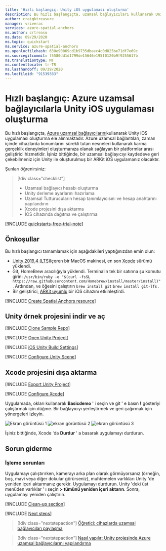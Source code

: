 ```yaml
---
title: 'Hızlı başlangıç: Unity iOS uygulaması oluşturma'
description: Bu hızlı başlangıçta, uzamsal bağlayıcıları kullanarak Unity ile bir iOS uygulaması oluşturmayı öğreneceksiniz.
author: craigktreasure
manager: vriveras
services: azure-spatial-anchors
ms.author: crtreasu
ms.date: 09/29/2020
ms.topic: quickstart
ms.service: azure-spatial-anchors
ms.openlocfilehash: 630e90069cd1b9735dbaec4c0d825be71df7e69c
ms.sourcegitcommit: f5580dd1d1799de15646e195f0120b9f9255617b
ms.translationtype: MT
ms.contentlocale: tr-TR
ms.lasthandoff: 09/29/2020
ms.locfileid: "91539383"
---
```

# <a name="quickstart-create-a-unity-ios-app-with-azure-spatial-anchors"></a>Hızlı başlangıç: Azure uzamsal bağlayıcılarla Unity iOS uygulaması oluşturma

Bu hızlı başlangıçta, [Azure uzamsal bağlayıcılarını](../overview.md)kullanarak Unity iOS uygulaması oluşturma ele alınmaktadır. Azure uzamsal bağlantıları, zaman içinde cihazlarda konumlarını sürekli tutan nesneleri kullanarak karma gerçeklik deneyimleri oluşturmanıza olanak sağlayan bir platformlar arası geliştirici hizmetidir. İşiniz bittiğinde, bir uzamsal bağlayıcıyı kaydedeve geri çekebilmeniz için Unity ile oluşturulmuş bir ARKit iOS uygulamanız olacaktır.

Şunları öğrenirsiniz:

> [!div class="checklist"]
> * Uzamsal bağlayıcı hesabı oluşturma
> * Unity derleme ayarlarını hazırlama
> * Uzamsal Tutturucuların hesap tanımlayıcısını ve hesap anahtarını yapılandırın
> * Xcode projesini dışa aktarma
> * İOS cihazında dağıtma ve çalıştırma

[!INCLUDE [quickstarts-free-trial-note](../../../includes/quickstarts-free-trial-note.md)]

## <a name="prerequisites"></a>Önkoşullar

Bu hızlı başlangıcı tamamlamak için aşağıdakileri yaptığınızdan emin olun:

- <a href="https://unity3d.com/get-unity/download" target="_blank">Unity 2019,4 (LTS)</a>Içeren bir MacOS makinesi, en son <a href="https://geo.itunes.apple.com/us/app/xcode/id497799835?mt=12" target="_blank">Xcode</a> sürümü yüklendi.
- Git, HomeBrew aracılığıyla yüklendi. Terminalin tek bir satırına şu komutu girin: `/usr/bin/ruby -e "$(curl -fsSL https://raw.githubusercontent.com/Homebrew/install/master/install)"` . Ardından, ve öğesini çalıştırın `brew install git` `brew install git-lfs` .
- Bir geliştirici, <a href="https://developer.apple.com/documentation/arkit/verifying_device_support_and_user_permission" target="_blank">ARKit uyumlu</a> bir iOS cihazını etkinleştirdi.

[!INCLUDE [Create Spatial Anchors resource](../../../includes/spatial-anchors-get-started-create-resource.md)]

## <a name="download-and-open-the-unity-sample-project"></a>Unity örnek projesini indir ve aç

[!INCLUDE [Clone Sample Repo](../../../includes/spatial-anchors-clone-sample-repository.md)]

[!INCLUDE [Open Unity Project](../../../includes/spatial-anchors-open-unity-project.md)]

[!INCLUDE [iOS Unity Build Settings](../../../includes/spatial-anchors-unity-ios-build-settings.md)]

[!INCLUDE [Configure Unity Scene](../../../includes/spatial-anchors-unity-configure-scene.md)]

## <a name="export-the-xcode-project"></a>Xcode projesini dışa aktarma

[!INCLUDE [Export Unity Project](../../../includes/spatial-anchors-unity-export-project-snip.md)]

[!INCLUDE [Configure Xcode](../../../includes/spatial-anchors-unity-ios-xcode.md)]

Uygulamada, okları kullanarak **Basicdemo** ' i seçin ve git ' e basın **!** gösteriyi çalıştırmak için düğme. Bir bağlayıcıyı yerleştirmek ve geri çağırmak için yönergeleri izleyin.

![Ekran görüntüsü 1 ](./media/get-started-unity-ios/screenshot-1.jpg)
 ![ ekran görüntüsü 2 ](./media/get-started-unity-ios/screenshot-2.jpg)
 ![ ekran görüntüsü 3](./media/get-started-unity-ios/screenshot-3.jpg)

İşiniz bittiğinde, Xcode 'da **Durdur** ' a basarak uygulamayı durdurun.

## <a name="troubleshooting"></a>Sorun giderme

### <a name="rendering-issues"></a>İşleme sorunları

Uygulamayı çalıştırırken, kamerayı arka plan olarak görmüyorsanız (örneğin, boş, mavi veya diğer dokular görürseniz), muhtemelen varlıkları Unity 'de yeniden içeri aktarmanız gerekir. Uygulamayı durdurun. Unity 'deki üst menüden varlıklar ' ı seçin **> tümünü yeniden içeri aktarın**. Sonra, uygulamayı yeniden çalıştırın.

[!INCLUDE [Clean-up section](../../../includes/clean-up-section-portal.md)]

[!INCLUDE [Next steps](../../../includes/spatial-anchors-quickstarts-nextsteps.md)]

> [!div class="nextstepaction"]
> [Öğretici: cihazlarda uzamsal bağlayıcıları paylaşma](../tutorials/tutorial-share-anchors-across-devices.md)

> [!div class="nextstepaction"]
> [Nasıl yapılır: Unity projesinde Azure uzamsal bağlayıcılarını yapılandırma](../how-tos/setup-unity-project.md)
